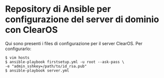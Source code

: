 # Repository di Ansible per configurazione del server di dominio con ClearOS #

Qui sono presenti i files di configurazione per il server ClearOS.
Per configurarlo:

    $ vim hosts
    $ ansible-playbook firstsetup.yml -u root --ask-pass \
	-e "admin_sshkey=/path/to/id_rsa.pub"
    $ ansible-playbook server.yml 
